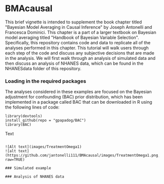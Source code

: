 # BMAcausal

This brief vignette is intended to supplement the book chapter titled "Bayesian Model Averaging in Causal Inference" by Joseph Antonelli and Francesca Dominici.  This chapter is a part of a larger textbook on Bayesian model averaging titled "Handbook of Bayesian Variable Selection". Specifically, this repository contains code and data to replicate all of the analyses performed in this chapter. This tutorial will walk users through each step of the code and discuss any subjective decisions that are made in the analysis. We will first walk through an analysis of simulated data and then discuss an analysis of NHANES data, which can be found in the NHANESdata folder of this repository. 

### Loading in the required packages

The analyses considered in these examples are focused on the Bayesian adjustment for confounding (BAC) prior distribution, which has been implemented in a package called BAC that can be downloaded in R using the following lines of code:

```
library(devtools)
install_github(repo = "gpapadog/BAC")
library(BAC)
```

Text

```

![Alt text](images/TreatmentOmega1)
![alt text](https://github.com/jantonelli111/BMAcausal/images/TreatmentOmega1.png, raw=TRUE)

### Simulated example

### Analysis of NHANES data
